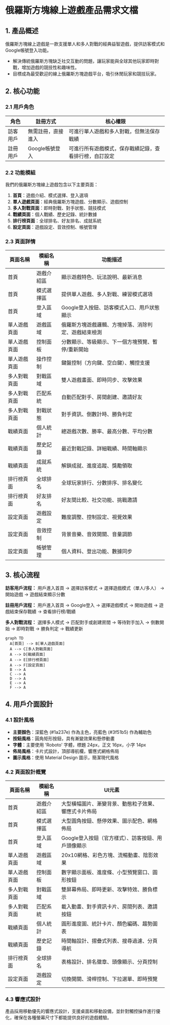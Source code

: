 # 俄羅斯方塊線上遊戲產品需求文檔

## 1. 產品概述
俄羅斯方塊線上遊戲是一款支援單人和多人對戰的經典益智遊戲，提供訪客模式和Google帳號登入功能。
- 解決傳統俄羅斯方塊缺乏社交互動的問題，讓玩家能與全球其他玩家即時對戰，增加遊戲的競技性和趣味性。
- 目標成為最受歡迎的線上俄羅斯方塊遊戲平台，吸引休閒玩家和競技玩家。

## 2. 核心功能

### 2.1 用戶角色
| 角色 | 註冊方式 | 核心權限 |
|------|----------|----------|
| 訪客用戶 | 無需註冊，直接進入 | 可進行單人遊戲和多人對戰，但無法保存戰績 |
| 註冊用戶 | Google帳號登入 | 可進行所有遊戲模式，保存戰績記錄，查看排行榜，自訂設定 |

### 2.2 功能模組
我們的俄羅斯方塊線上遊戲包含以下主要頁面：
1. **首頁**：遊戲介紹、模式選擇、登入選項
2. **單人遊戲頁面**：經典俄羅斯方塊遊戲、分數顯示、遊戲控制
3. **多人對戰頁面**：即時對戰、對手狀態、競技模式
4. **戰績頁面**：個人戰績、歷史記錄、統計數據
5. **排行榜頁面**：全球排名、好友排名、成就系統
6. **設定頁面**：遊戲設定、音效控制、帳號管理

### 2.3 頁面詳情
| 頁面名稱 | 模組名稱 | 功能描述 |
|----------|----------|----------|
| 首頁 | 遊戲介紹區 | 顯示遊戲特色、玩法說明、最新消息 |
| 首頁 | 模式選擇區 | 提供單人遊戲、多人對戰、練習模式選項 |
| 首頁 | 登入區域 | Google登入按鈕、訪客模式入口、用戶狀態顯示 |
| 單人遊戲頁面 | 遊戲區域 | 俄羅斯方塊遊戲邏輯、方塊掉落、消除判定、遊戲結束檢測 |
| 單人遊戲頁面 | 控制面板 | 分數顯示、等級顯示、下一個方塊預覽、暫停/重新開始 |
| 單人遊戲頁面 | 操作控制 | 鍵盤控制（方向鍵、空白鍵）、觸控支援 |
| 多人對戰頁面 | 對戰區域 | 雙人遊戲畫面、即時同步、攻擊效果 |
| 多人對戰頁面 | 匹配系統 | 自動匹配對手、房間創建、邀請好友 |
| 多人對戰頁面 | 對戰狀態 | 對手資訊、倒數計時、勝負判定 |
| 戰績頁面 | 個人統計 | 總遊戲次數、勝率、最高分數、平均分數 |
| 戰績頁面 | 歷史記錄 | 最近對戰記錄、詳細戰績、時間軸顯示 |
| 戰績頁面 | 成就系統 | 解鎖成就、進度追蹤、獎勵領取 |
| 排行榜頁面 | 全球排名 | 全球玩家排行、分數排序、排名變化 |
| 排行榜頁面 | 好友排名 | 好友間比較、社交功能、挑戰邀請 |
| 設定頁面 | 遊戲設定 | 難度調整、控制設定、視覺效果 |
| 設定頁面 | 音效控制 | 背景音樂、音效開關、音量調節 |
| 設定頁面 | 帳號管理 | 個人資料、登出功能、數據同步 |

## 3. 核心流程

**訪客用戶流程：**
用戶進入首頁 → 選擇訪客模式 → 選擇遊戲模式（單人/多人） → 開始遊戲 → 遊戲結束顯示分數

**註冊用戶流程：**
用戶進入首頁 → Google登入 → 選擇遊戲模式 → 開始遊戲 → 遊戲結束保存戰績 → 查看排行榜/戰績

**多人對戰流程：**
選擇多人模式 → 匹配對手或創建房間 → 等待對手加入 → 倒數開始 → 即時對戰 → 勝負判定 → 戰績更新

```mermaid
graph TD
  A[首頁] --> B[單人遊戲頁面]
  A --> C[多人對戰頁面]
  A --> D[戰績頁面]
  A --> E[排行榜頁面]
  A --> F[設定頁面]
  B --> A
  C --> A
  D --> A
  E --> A
  F --> A
```

## 4. 用戶介面設計
### 4.1 設計風格
- **主要顏色**：深藍色 (#1a237e) 作為主色，亮藍色 (#3f51b5) 作為輔助色
- **按鈕風格**：圓角矩形按鈕，具有漸變效果和懸停動畫
- **字體**：主要使用 'Roboto' 字體，標題 24px，正文 16px，小字 14px
- **佈局風格**：卡片式設計，頂部導航欄，響應式網格佈局
- **圖示風格**：使用 Material Design 圖示，簡潔現代風格

### 4.2 頁面設計概覽
| 頁面名稱 | 模組名稱 | UI元素 |
|----------|----------|--------|
| 首頁 | 遊戲介紹區 | 大型橫幅圖片、漸變背景、動態粒子效果、響應式卡片佈局 |
| 首頁 | 模式選擇區 | 大型圓角按鈕、懸停效果、圖示配色、網格佈局 |
| 首頁 | 登入區域 | Google登入按鈕（官方樣式）、訪客按鈕、用戶頭像顯示 |
| 單人遊戲頁面 | 遊戲區域 | 20x10網格、彩色方塊、流暢動畫、陰影效果 |
| 單人遊戲頁面 | 控制面板 | 數字顯示面板、進度條、小型預覽窗口、圓形按鈕 |
| 多人對戰頁面 | 對戰區域 | 雙屏幕佈局、即時更新、攻擊特效、勝負標示 |
| 多人對戰頁面 | 匹配系統 | 載入動畫、對手資訊卡片、房間列表、邀請按鈕 |
| 戰績頁面 | 個人統計 | 圓形進度圖、統計卡片、顏色編碼、趨勢圖表 |
| 戰績頁面 | 歷史記錄 | 時間軸設計、摺疊式列表、搜尋過濾、分頁導航 |
| 排行榜頁面 | 全球排名 | 表格設計、排名徽章、頭像顯示、分頁控制 |
| 設定頁面 | 遊戲設定 | 切換開關、滑桿控制、下拉選單、即時預覽 |

### 4.3 響應式設計
產品採用移動優先的響應式設計，支援桌面和移動設備，並針對觸控操作進行優化，確保在各種螢幕尺寸下都能提供良好的遊戲體驗。